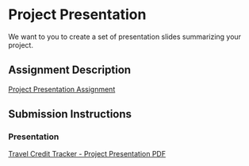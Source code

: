 # Project Presentation
We want to you to create a set of presentation slides summarizing your project.

## Assignment Description
[Project Presentation Assignment](https://education.launchcode.org/liftoff/assignments/project-presentation/)

## Submission Instructions

### Presentation
[Travel Credit Tracker - Project Presentation PDF](https://github.com/ahaderer/liftoff-assignments/blob/master/P6-Project_Presentation/Travel%20Credit%20Tracker%20Project%20Presentation.pdf)
